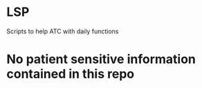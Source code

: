 # LSP
Scripts to help ATC with daily functions

# No patient sensitive information contained in this repo
